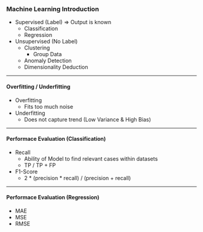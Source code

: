 ### Machine Learning Introduction

- Supervised (Label) => Output is known
  - Classification
  - Regression
- Unsupervised (No Label)
  - Clustering
    - Group Data
  - Anomaly Detection
  - Dimensionality Deduction

---
#### Overfitting / Underfitting
- Overfitting
  - Fits too much noise 
- Underfitting
  - Does not capture trend (Low Variance & High Bias)

---
#### Performace Evaluation (Classification)
- Recall
  - Ability of Model to find relevant cases within datasets 
  - TP / TP + FP
- F1-Score
  - 2 * (precision * recall) / (precision + recall)

---
#### Performace Evaluation (Regression)
- MAE
- MSE
- RMSE

